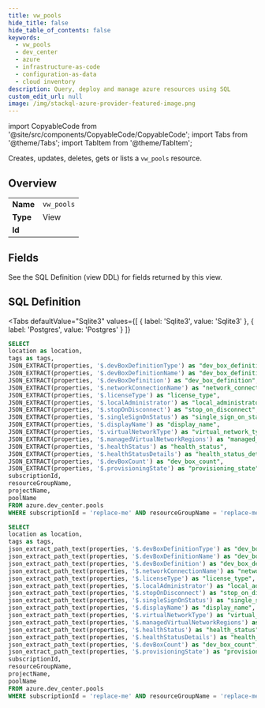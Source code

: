 ```yaml
--- 
title: vw_pools
hide_title: false
hide_table_of_contents: false
keywords:
  - vw_pools
  - dev_center
  - azure
  - infrastructure-as-code
  - configuration-as-data
  - cloud inventory
description: Query, deploy and manage azure resources using SQL
custom_edit_url: null
image: /img/stackql-azure-provider-featured-image.png
---
```


import CopyableCode from '@site/src/components/CopyableCode/CopyableCode';
import Tabs from '@theme/Tabs';
import TabItem from '@theme/TabItem';

Creates, updates, deletes, gets or lists a <code>vw_pools</code> resource.

## Overview
<table><tbody>
<tr><td><b>Name</b></td><td><code>vw_pools</code></td></tr>
<tr><td><b>Type</b></td><td>View</td></tr>
<tr><td><b>Id</b></td><td><CopyableCode code="azure.dev_center.vw_pools" /></td></tr>
</tbody></table>

## Fields

See the SQL Definition (view DDL) for fields returned by this view.

## SQL Definition

<Tabs
defaultValue="Sqlite3"
values={[
{ label: 'Sqlite3', value: 'Sqlite3' },
{ label: 'Postgres', value: 'Postgres' }
]}
>
<TabItem value="Sqlite3">

```sql
SELECT
location as location,
tags as tags,
JSON_EXTRACT(properties, '$.devBoxDefinitionType') as "dev_box_definition_type",
JSON_EXTRACT(properties, '$.devBoxDefinitionName') as "dev_box_definition_name",
JSON_EXTRACT(properties, '$.devBoxDefinition') as "dev_box_definition",
JSON_EXTRACT(properties, '$.networkConnectionName') as "network_connection_name",
JSON_EXTRACT(properties, '$.licenseType') as "license_type",
JSON_EXTRACT(properties, '$.localAdministrator') as "local_administrator",
JSON_EXTRACT(properties, '$.stopOnDisconnect') as "stop_on_disconnect",
JSON_EXTRACT(properties, '$.singleSignOnStatus') as "single_sign_on_status",
JSON_EXTRACT(properties, '$.displayName') as "display_name",
JSON_EXTRACT(properties, '$.virtualNetworkType') as "virtual_network_type",
JSON_EXTRACT(properties, '$.managedVirtualNetworkRegions') as "managed_virtual_network_regions",
JSON_EXTRACT(properties, '$.healthStatus') as "health_status",
JSON_EXTRACT(properties, '$.healthStatusDetails') as "health_status_details",
JSON_EXTRACT(properties, '$.devBoxCount') as "dev_box_count",
JSON_EXTRACT(properties, '$.provisioningState') as "provisioning_state",
subscriptionId,
resourceGroupName,
projectName,
poolName
FROM azure.dev_center.pools
WHERE subscriptionId = 'replace-me' AND resourceGroupName = 'replace-me' AND projectName = 'replace-me';
```

</TabItem>
<TabItem value="Postgres">

```sql
SELECT
location as location,
tags as tags,
json_extract_path_text(properties, '$.devBoxDefinitionType') as "dev_box_definition_type",
json_extract_path_text(properties, '$.devBoxDefinitionName') as "dev_box_definition_name",
json_extract_path_text(properties, '$.devBoxDefinition') as "dev_box_definition",
json_extract_path_text(properties, '$.networkConnectionName') as "network_connection_name",
json_extract_path_text(properties, '$.licenseType') as "license_type",
json_extract_path_text(properties, '$.localAdministrator') as "local_administrator",
json_extract_path_text(properties, '$.stopOnDisconnect') as "stop_on_disconnect",
json_extract_path_text(properties, '$.singleSignOnStatus') as "single_sign_on_status",
json_extract_path_text(properties, '$.displayName') as "display_name",
json_extract_path_text(properties, '$.virtualNetworkType') as "virtual_network_type",
json_extract_path_text(properties, '$.managedVirtualNetworkRegions') as "managed_virtual_network_regions",
json_extract_path_text(properties, '$.healthStatus') as "health_status",
json_extract_path_text(properties, '$.healthStatusDetails') as "health_status_details",
json_extract_path_text(properties, '$.devBoxCount') as "dev_box_count",
json_extract_path_text(properties, '$.provisioningState') as "provisioning_state",
subscriptionId,
resourceGroupName,
projectName,
poolName
FROM azure.dev_center.pools
WHERE subscriptionId = 'replace-me' AND resourceGroupName = 'replace-me' AND projectName = 'replace-me';
```

</TabItem>
</Tabs>
